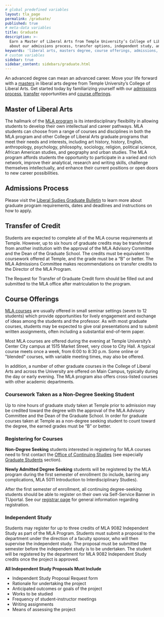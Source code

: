 ```yaml
---
# global predefined variables
layout: tla_page
permalink: /graduate/
published: true
# meta-data variables
title: Graduate
description: >-
  Earn a Master of Liberal Arts from Temple University’s College of Liberal Arts. Find out more
  about our admissions process, transfer options, independent study, and course offerings.
keywords: 'liberal arts, masters degree, course offerings, admissions, independent study, transfer of credits'
# custom variables
sidebar: true
sidebar_content: sidebars/graduate.html
---
```

An advanced degree can mean an advanced career. Move your life forward with a [masters](#master-of-liberal-arts) in liberal arts degree from Temple University’s College of Liberal Arts. Get started today by familiarizing yourself with our [admissions process](#admissions-process), [transfer](#transfer-of-credit) opportunities and [course offerings](#course-offerings).

## Master of Liberal Arts
The hallmark of the [MLA program](http://bulletin.temple.edu/graduate/scd/cla/liberal-arts-mla/) is its interdisciplinary flexibility in allowing students to develop their own intellectual and career pathways. MLA students can choose from a range of courses and disciplines in both the MLA program and other College of Liberal Arts graduate programs that meet their needs and interests, including art history, history, English, anthropology, psychology, philosophy, sociology, religion, political science, African American studies, and geography and urban studies. The MLA program affords students the opportunity to participate in a varied and rich network, improve their analytical, research and writing skills, challenge themselves intellectually, and enhance their current positions or open doors to new career possibilities.

## Admissions Process
Please visit the [Liberal Sudies Graduate Bulletin](http://bulletin.temple.edu/graduate/scd/cla/liberal-arts-mla/#admissiontext) to learn more about graduate program requirements, dates and deadlines and instructions on how to apply.

## Transfer of Credit
Students are expected to complete all of the MLA course requirements at Temple. However, up to six hours of graduate credits may be transferred from another institution with the approval of the MLA Advisory Committee and the Dean of the Graduate School. The credits must be equivalent to coursework offered at Temple, and the grade must be a “B” or better. The MLA Admissions Committee makes recommendations on transfer credits to the Director of the MLA Program.

The Request for Transfer of Graduate Credit form should be filled out and submitted to the MLA office after matriculation to the program.

## Course Offerings
[MLA courses](http://bulletin.temple.edu/graduate/scd/cla/liberal-arts-mla/#courseinventory) are usually offered in small seminar settings (seven to 12 students) which provide opportunities for lively engagement and exchange of ideas among the students and the professor. As with most graduate courses, students may be expected to give oral presentations and to submit written assignments, often including a substantial end-of-term paper.

Most MLA courses are offered during the evening at Temple University’s Center City campus at 1515 Market Street, very close to City Hall. A typical course meets once a week, from 6:00 to 8:30 p.m.  Some online or "blended" courses, with variable meeting times, may also be offered.

In addition, a number of other graduate courses in the College of Liberal Arts and across the University are offered on Main Campus, typically during the day or early evening. The MLA program also offers cross-listed courses with other academic departments.

### Coursework Taken as a Non-Degree Seeking Student
Up to nine hours of graduate study taken at Temple prior to admission may be credited toward the degree with the approval of the MLA Advisory Committee and the Dean of the Graduate School. In order for graduate courses taken at Temple as a non-degree seeking student to count toward the degree, the earned grades must be “B” or better.

### Registering for Courses
**Non-Degree Seeking** students interested in registering for MLA courses need to first contact the [Office of Continuing Studies](http://www.temple.edu/vpus/arc/continuingstudies/continuingstudies.html) (see especially [Graduate Students](http://www.temple.edu/vpus/arc/continuingstudies/continuingstudies.html#graduate) section).

**Newly Admitted Degree Seeking** students will be registered by the MLA program during the first semester of enrollment (to include, barring any complications, MLA 5011 Introduction to Interdisciplinary Studies).

After the first semester of enrollment, all continuing degree-seeking students should be able to register on their own via Self-Service Banner in TUportal. See our [registrar page](http://www.temple.edu/registrar/students/registration/info.asp) for general information regarding registration.

### Independent Study
Students may register for up to three credits of MLA 9082 Independent Study as part of the MLA Program. Students must submit a proposal to the department under the direction of a faculty sponsor, who will then supervise the independent study. The proposal must be submitted the semester before the independent study is to be undertaken. The student will be registered by the department for MLA 9082 Independent Study credits once the project is approved.

**All Independent Study Proposals Must Include**
- Independent Study Proposal Request form
- Rationale for undertaking the project
- Anticipated outcomes or goals of the project
- Works to be studied
- Frequency of student-instructor meetings
- Writing assignments
- Means of assessing the project
